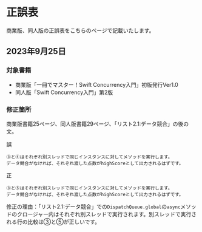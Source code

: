 # 正誤表

商業版、同人版の正誤表をこちらのページで記載いたします。


## 2023年9月25日

### 対象書籍

* 商業版「一冊でマスター！Swift Concurrency入門」初版発行Ver1.0
* 同人版「Swift Concurrency入門」第2版


### 修正箇所

商業版書籍25ページ、同人版書籍29ページ、「リスト2.1:データ競合」の後の文。

誤
```
③と④はそれぞれ別スレッドで同じインスタンスに対してメソッドを実行します。
データ競合がなければ、それぞれ渡した点数がhighScoreとして出力されるはずです。
```

正
```
③と⑤はそれぞれ別スレッドで同じインスタンスに対してメソッドを実行します。
データ競合がなければ、それぞれ渡した点数がhighScoreとして出力されるはずです。
```

修正の理由：「リスト2.1:データ競合」での`DispatchQueue.global`の`async`メソッドのクロージャー内はそれぞれ別スレッドで実行されます。別スレッドで実行される行の比較は③と⑤が正しいです。


